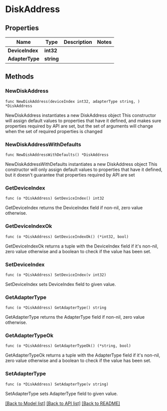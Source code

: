# DiskAddress

## Properties

Name | Type | Description | Notes
------------ | ------------- | ------------- | -------------
**DeviceIndex** | **int32** |  | 
**AdapterType** | **string** |  | 

## Methods

### NewDiskAddress

`func NewDiskAddress(deviceIndex int32, adapterType string, ) *DiskAddress`

NewDiskAddress instantiates a new DiskAddress object
This constructor will assign default values to properties that have it defined,
and makes sure properties required by API are set, but the set of arguments
will change when the set of required properties is changed

### NewDiskAddressWithDefaults

`func NewDiskAddressWithDefaults() *DiskAddress`

NewDiskAddressWithDefaults instantiates a new DiskAddress object
This constructor will only assign default values to properties that have it defined,
but it doesn't guarantee that properties required by API are set

### GetDeviceIndex

`func (o *DiskAddress) GetDeviceIndex() int32`

GetDeviceIndex returns the DeviceIndex field if non-nil, zero value otherwise.

### GetDeviceIndexOk

`func (o *DiskAddress) GetDeviceIndexOk() (*int32, bool)`

GetDeviceIndexOk returns a tuple with the DeviceIndex field if it's non-nil, zero value otherwise
and a boolean to check if the value has been set.

### SetDeviceIndex

`func (o *DiskAddress) SetDeviceIndex(v int32)`

SetDeviceIndex sets DeviceIndex field to given value.


### GetAdapterType

`func (o *DiskAddress) GetAdapterType() string`

GetAdapterType returns the AdapterType field if non-nil, zero value otherwise.

### GetAdapterTypeOk

`func (o *DiskAddress) GetAdapterTypeOk() (*string, bool)`

GetAdapterTypeOk returns a tuple with the AdapterType field if it's non-nil, zero value otherwise
and a boolean to check if the value has been set.

### SetAdapterType

`func (o *DiskAddress) SetAdapterType(v string)`

SetAdapterType sets AdapterType field to given value.



[[Back to Model list]](../README.md#documentation-for-models) [[Back to API list]](../README.md#documentation-for-api-endpoints) [[Back to README]](../README.md)


